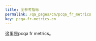 ```yaml
---
title: 全参考指标
permalink: /qa_pages/cn/pcqa_fr_metrics
key: pcqa-fr-metrics-cn
---
```


这里是pcqa fr metrics。